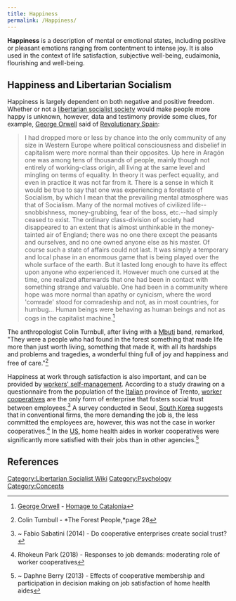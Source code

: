 ```yaml
---
title: Happiness
permalink: /Happiness/
---
```


**Happiness** is a description of mental or emotional states, including
positive or pleasant emotions ranging from contentment to intense joy.
It is also used in the context of life satisfaction, subjective
well-being, eudaimonia, flourishing and well-being.

## Happiness and Libertarian Socialism

Happiness is largely dependent on both negative and positive freedom.
Whether or not a [libertarian socialist
society](List_of_Libertarian_Socialist_Societies "wikilink") would make
people more happy is unknown, however, data and testimony provide some
clues, for example, [George Orwell](George_Orwell "wikilink") said of
[Revolutionary Spain](Revolutionary_Spain "wikilink"):

> I had dropped more or less by chance into the only community of any
> size in Western Europe where political consciousness and disbelief in
> capitalism were more normal than their opposites. Up here in Aragón
> one was among tens of thousands of people, mainly though not entirely
> of working-class origin, all living at the same level and mingling on
> terms of equality. In theory it was perfect equality, and even in
> practice it was not far from it. There is a sense in which it would be
> true to say that one was experiencing a foretaste of Socialism, by
> which I mean that the prevailing mental atmosphere was that of
> Socialism. Many of the normal motives of civilized life--snobbishness,
> money-grubbing, fear of the boss, etc.--had simply ceased to exist.
> The ordinary class-division of society had disappeared to an extent
> that is almost unthinkable in the money-tainted air of England; there
> was no one there except the peasants and ourselves, and no one owned
> anyone else as his master. Of course such a state of affairs could not
> last. It was simply a temporary and local phase in an enormous game
> that is being played over the whole surface of the earth. But it
> lasted long enough to have its effect upon anyone who experienced it.
> However much one cursed at the time, one realized afterwards that one
> had been in contact with something strange and valuable. One had been
> in a community where hope was more normal than apathy or cynicism,
> where the word 'comrade' stood for comradeship and not, as in most
> countries, for humbug... Human beings were behaving as human beings
> and not as cogs in the capitalist machine.[^1]

The anthropologist Colin Turnbull, after living with a
[Mbuti](Mbuti "wikilink") band, remarked, "They were a people who had
found in the forest something that made life more than just worth
living, something that made it, with all its hardships and problems and
tragedies, a wonderful thing full of joy and happiness and free of
care."[^2]

Happiness at work through satisfaction is also important, and can be
provided by [workers'
self-management](Workers'_Self-Management "wikilink"). According to a
study drawing on a questionnaire from the population of the
[Italian](Italy "wikilink") province of Trento, [worker
cooperatives](Worker_Cooperative "wikilink") are the only form of
enterprise that fosters social trust between employees.[^3] A survey
conducted in Seoul, [South Korea](South_Korea "wikilink") suggests that
in conventional firms, the more demanding the job is, the less committed
the employees are, however, this was not the case in worker
cooperatives.[^4] In the [US](United_States_of_America "wikilink"), home
health aides in worker cooperatives were significantly more satisfied
with their jobs than in other agencies.[^5]

## References

<references />

[Category:Libertarian Socialist
Wiki](Category:Libertarian_Socialist_Wiki "wikilink")
[Category:Psychology](Category:Psychology "wikilink")
[Category:Concepts](Category:Concepts "wikilink")

[^1]: [George Orwell](George_Orwell "wikilink") - [Homage to
    Catalonia](Homage_to_Catalonia "wikilink")

[^2]: Colin Turnbull - *The Forest People,*page 28

[^3]: ~ Fabio Sabatini (2014) - Do cooperative enterprises create social
    trust?

[^4]: Rhokeun Park (2018) - Responses to job demands: moderating role of
    worker cooperatives

[^5]: ~ Daphne Berry (2013) - Effects of cooperative membership and
    participation in decision making on job satisfaction of home health
    aides